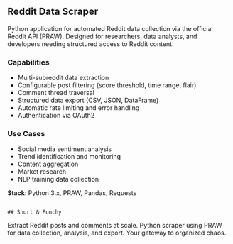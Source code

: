 ## Reddit Data Scraper

Python application for automated Reddit data collection via the official Reddit API (PRAW). Designed for researchers, data analysts, and developers needing structured access to Reddit content.

### Capabilities
- Multi-subreddit data extraction
- Configurable post filtering (score threshold, time range, flair)
- Comment thread traversal
- Structured data export (CSV, JSON, DataFrame)
- Automatic rate limiting and error handling
- Authentication via OAuth2

### Use Cases
- Social media sentiment analysis
- Trend identification and monitoring
- Content aggregation
- Market research
- NLP training data collection

**Stack**: Python 3.x, PRAW, Pandas, Requests
```

## Short & Punchy
```
Extract Reddit posts and comments at scale. Python scraper using PRAW for data collection, analysis, and export. Your gateway to organized chaos.
